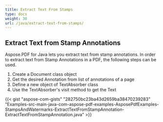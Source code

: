 ```yaml
---
title: Extract Text From Stamps
type: docs
weight: 30
url: /java/extract-text-from-stamps/
---
```


## **Extract Text from Stamp Annotations**
Aspose.PDF for Java lets you extract text from stamp annotations. In order to extract text from Stamp Annotations in a PDF, the following steps can be used.

1. Create a Document class object
1. Get the desired Annotation from list of annotations of a page
1. Define a new object of TextAbsorber class
1. Use the TextAbsorber's visit method to get the Text



{{< gist "aspose-com-gists" "282750bc23ba43d2659ba38470239283" "Examples-src-main-java-com-aspose-pdf-examples-AsposePdfExamples-StampsAndWatermarks-ExtractTextFromStampAnnotation-ExtractTextFromStampAnnotation.java" >}}
